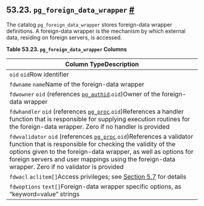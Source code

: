 ## 53.23. `pg_foreign_data_wrapper` [#](#CATALOG-PG-FOREIGN-DATA-WRAPPER)

The catalog `pg_foreign_data_wrapper` stores foreign-data wrapper definitions. A foreign-data wrapper is the mechanism by which external data, residing on foreign servers, is accessed.

**Table 53.23. `pg_foreign_data_wrapper` Columns**

| Column TypeDescription                                                                                                                                                                                                                                                                                                                              |
| --------------------------------------------------------------------------------------------------------------------------------------------------------------------------------------------------------------------------------------------------------------------------------------------------------------------------------------------------- |
| `oid` `oid`Row identifier                                                                                                                                                                                                                                                                                                                           |
| `fdwname` `name`Name of the foreign-data wrapper                                                                                                                                                                                                                                                                                                    |
| `fdwowner` `oid` (references [`pg_authid`](catalog-pg-authid "53.8. pg_authid").`oid`)Owner of the foreign-data wrapper                                                                                                                                                                                                                        |
| `fdwhandler` `oid` (references [`pg_proc`](catalog-pg-proc "53.39. pg_proc").`oid`)References a handler function that is responsible for supplying execution routines for the foreign-data wrapper. Zero if no handler is provided                                                                                                             |
| `fdwvalidator` `oid` (references [`pg_proc`](catalog-pg-proc "53.39. pg_proc").`oid`)References a validator function that is responsible for checking the validity of the options given to the foreign-data wrapper, as well as options for foreign servers and user mappings using the foreign-data wrapper. Zero if no validator is provided |
| `fdwacl` `aclitem[]`Access privileges; see [Section 5.7](ddl-priv "5.7. Privileges") for details                                                                                                                                                                                                                                               |
| `fdwoptions` `text[]`Foreign-data wrapper specific options, as “keyword=value” strings                                                                                                                                                                                                                                                              |